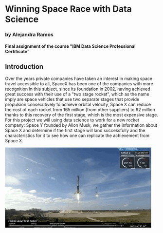 
# Winning Space Race with Data Science
### by Alejandra Ramos 
#### Final assignment of the course "IBM Data Science Professional Certificate" 


## Introduction

Over the years private companies have taken an interest in making space travel accessible to all, SpaceX has been one of the companies with more recognition in this subject, since its foundation in 2002, having achieved great success with their use of a "two stage rocket", which as the name imply are space vehicles that use two separate stages that provide propulsion consecutively to achieve orbital velocity, Space X can reduce the cost of each rocket from 165 million (from other suppliers) to 62 million thanks to this recovery of the first stage, which is the most expensive stage. For this project we will using data science to work for a new rocket company: Space Y founded by Allon Musk, we gather the information about Space X and determine if the first stage will land successfully and the characteristics for it to see how one can replicate the achievement from Space X. 

![](spacex.gif)

